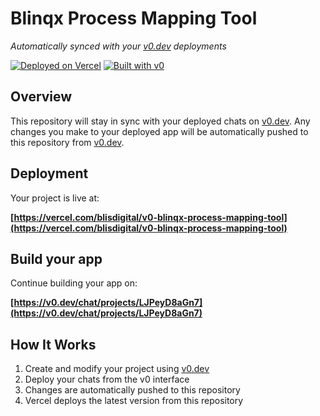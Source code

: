 # Blinqx Process Mapping Tool

*Automatically synced with your [v0.dev](https://v0.dev) deployments*

[![Deployed on Vercel](https://img.shields.io/badge/Deployed%20on-Vercel-black?style=for-the-badge&logo=vercel)](https://vercel.com/blisdigital/v0-blinqx-process-mapping-tool)
[![Built with v0](https://img.shields.io/badge/Built%20with-v0.dev-black?style=for-the-badge)](https://v0.dev/chat/projects/LJPeyD8aGn7)

## Overview

This repository will stay in sync with your deployed chats on [v0.dev](https://v0.dev).
Any changes you make to your deployed app will be automatically pushed to this repository from [v0.dev](https://v0.dev).

## Deployment

Your project is live at:

**[https://vercel.com/blisdigital/v0-blinqx-process-mapping-tool](https://vercel.com/blisdigital/v0-blinqx-process-mapping-tool)**

## Build your app

Continue building your app on:

**[https://v0.dev/chat/projects/LJPeyD8aGn7](https://v0.dev/chat/projects/LJPeyD8aGn7)**

## How It Works

1. Create and modify your project using [v0.dev](https://v0.dev)
2. Deploy your chats from the v0 interface
3. Changes are automatically pushed to this repository
4. Vercel deploys the latest version from this repository